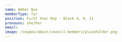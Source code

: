 ```yaml
---
name: Amber Quo
memberType: fyr
position: First Year Rep - Block 4, 9, 11
pronouns: she/her
email: 
image: /images/about/council-members/placeholder.png
---
```

